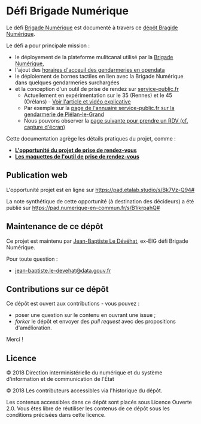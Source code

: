 # Défi Brigade Numérique

Le défi [Brigade Numérique](https://entrepreneur-interet-general.etalab.gouv.fr/defis/2018/brigadenumerique.html) est documenté à travers ce [dépôt Bragide Numérique](https://github.com/entrepreneur-interet-general/brigade-numerique). 

Le défi a pour principale mission :
- le déployement de la plateforme mulitcanal utilisé par la [Brigade Numérique](https://www.gendarmerie.interieur.gouv.fr/Zooms/La-brigade-numerique-en-5-questions), 
- l'ajout des [horaires d'acceuil des gendarmeries en opendata](https://www.data.gouv.fr/fr/datasets/liste-des-unites-de-gendarmerie-accueillant-du-public-comprenant-leur-geolocalisation-et-leurs-horaires-douverture/) 
- le déploiement de bornes tactiles en lien avec la Brigade Numérique dans quelques gendarmeries surchargées
- et la conception d'un outil de prise de rendez sur [service-public.fr](https://www.service-public.fr/)
	- Actuellement en expérimentation sur le 35 (Rennes) et le 45 (Orélans) - [Voir l'article et vidéo explicative](https://www.gendinfo.fr/Actualites/2019/Gendarmerie-2.0-experimentation-des-prises-de-rendez-vous-en-ligne)
	- Par exemple sur la [page de l'annuaire service-public.fr sur la gendarmerie de Plélan-le-Grand](https://lannuaire.service-public.fr/bretagne/ille-et-vilaine/gendarmerie-35223-01)
	- Nous pouvons observer la [page suivante pour prendre un RDV (cf. capture d'écran)](Prise_RDV/Capture-Brigade-Plelan-le-Grand.png)

Cette documentation agrège les détails pratiques du projet, comme :
- **[L'opportunité du projet de prise de rendez-vous](opportunite-projet.md)**
- **[Les maquettes de l'outil de prise de rendez-vous](Prise_RDV/Maquettes/Maquettes-PriseRDV-SP.sketch)**

## Publication web

L'opportunité projet est en ligne sur https://pad.etalab.studio/s/Bk7Vz-Q94#

La note synthétique de cette opportunité (à destination des décideurs) a été publié sur https://pad.numerique-en-commun.fr/s/B1ikrpahQ#

## Maintenance de ce dépôt

Ce projet est maintenu par [Jean-Baptiste Le Dévéhat](https://entrepreneur-interet-general.etalab.gouv.fr/communaute/2018/jean-baptiste-le-devehat.html), ex-EIG défi Brigade Numérique.

Pour toute question : 

- [jean-baptiste.le-devehat@data.gouv.fr](mailto:jean-baptiste.le-devehat@data.gouv.fr)

## Contributions sur ce dépôt

Ce dépôt est ouvert aux contributions - vous pouvez :

- poser une question sur le contenu en ouvrant une issue ;
- *forker* le dépôt et envoyer des *pull request* avec des propositions d'amélioration.

Merci !

## Licence

© 2018 Direction interministérielle du numérique et du système d'information et de communication de l'État

© 2018 Les contributeurs accessibles via l'historique du dépôt.

Les contenus accessibles dans ce dépôt sont placés sous Licence Ouverte 2.0. Vous êtes libre de réutiliser les contenus de ce dépôt sous les conditions précisées dans cette licence.

